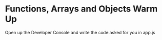 # Functions, Arrays and Objects Warm Up
Open up the Developer Console and write the code asked for you in app.js
